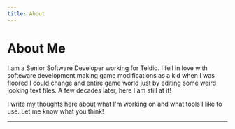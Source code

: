 ```yaml
---
title: About
---
```


# About Me

I am a Senior Software Developer working for Teldio. I fell in love with
softeware development making game modifications as a kid when I was floored I
could change and entire game world just by editing some weird looking text
files. A few decades later, here I am still at it!

I write my thoughts here about what I'm working on and what tools I like to
use. Let me know what you think!

-----

<ButtonLink style="margin-top: 10px;" text="Read My Ramblings Here" location="/posts/" />
